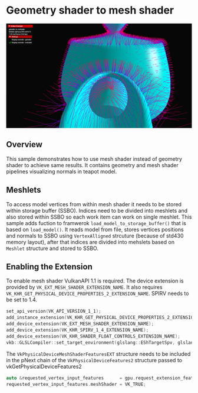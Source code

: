 <!--
- Copyright (c) 2023, Mobica Limited
-
- SPDX-License-Identifier: Apache-2.0
-
- Licensed under the Apache License, Version 2.0 the "License";
- you may not use this file except in compliance with the License.
- You may obtain a copy of the License at
-
-     http://www.apache.org/licenses/LICENSE-2.0
-
- Unless required by applicable law or agreed to in writing, software
- distributed under the License is distributed on an "AS IS" BASIS,
- WITHOUT WARRANTIES OR CONDITIONS OF ANY KIND, either express or implied.
- See the License for the specific language governing permissions and
- limitations under the License.
-
-->

# Geometry shader to mesh shader

![Sample](./images/visualization_of_normals.png)

## Overview

This sample demonstrates how to use mesh shader instead of geometry shader to achieve same results. It contains geometry and mesh shader pipelines visualizing normals in teapot model.

## Meshlets

To access model vertices from within mesh shader it needs to be stored within storage buffer (SSBO). Indices need to be divided into meshlets and also stored within SSBO so each work item can work on single meshlet.
This sample adds fuction to framwerok `load_model_to_storage_buffer()` that is based on `load_model()`. It reads model from file, stores vertices positions and normals to SSBO using `VertexAlligned` strcuture (because of std430 memory layout), after that indices are divided into mehslets based on `Meshlet` structure and stored to SSBO.

## Enabling the Extension

To enable mesh shader VulkanAPI 1.1 is required.
The device extension is provided by `VK_EXT_MESH_SHADER_EXTENSION_NAME`.
It also requires `VK_KHR_GET_PHYSICAL_DEVICE_PROPERTIES_2_EXTENSION_NAME`.
SPIRV needs to be set to 1.4.

```C++
set_api_version(VK_API_VERSION_1_1);
add_instance_extension(VK_KHR_GET_PHYSICAL_DEVICE_PROPERTIES_2_EXTENSION_NAME);
add_device_extension(VK_EXT_MESH_SHADER_EXTENSION_NAME);
add_device_extension(VK_KHR_SPIRV_1_4_EXTENSION_NAME);
add_device_extension(VK_KHR_SHADER_FLOAT_CONTROLS_EXTENSION_NAME);
vkb::GLSLCompiler::set_target_environment(glslang::EShTargetSpv, glslang::EShTargetSpv_1_4);
```
The `VkPhysicalDeviceMeshShaderFeaturesEXT` structure needs to be included in the pNext chain of the `VkPhysicalDeviceFeatures2` structure passed to vkGetPhysicalDeviceFeatures2

```C++
auto &requested_vertex_input_features      = gpu.request_extension_features<VkPhysicalDeviceMeshShaderFeaturesEXT>(VK_STRUCTURE_TYPE_PHYSICAL_DEVICE_MESH_SHADER_FEATURES_NV);
requested_vertex_input_features.meshShader = VK_TRUE;
```
